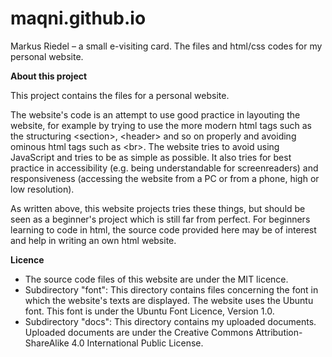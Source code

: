 # maqni.github.io
Markus Riedel – a small e-visiting card. 
The files and html/css codes for my personal website.


**About this project**

This project contains the files for a personal website. 

The website's code is an attempt to use good practice in layouting the website, for example by trying to use the more modern html tags such as the structuring &lt;section&gt;, &lt;header&gt; and so on properly and avoiding ominous html tags such as &lt;br&gt;. The website tries to avoid using JavaScript and tries to be as simple as possible. It also tries for best practice in accessibility (e.g. being understandable for screenreaders) and responsiveness (accessing the website from a PC or from a phone, high or low resolution). 

As written above, this website projects tries these things, but should be seen as a beginner's project which is still far from perfect. For beginners learning to code in html, the source code provided here may be of interest and help in writing an own html website.

  
**Licence**

- The source code files of this website are under the MIT licence. 
- Subdirectory "font": This directory contains files concerning the font in which the website's texts are displayed. The website uses the Ubuntu font. This font is under the Ubuntu Font Licence, Version 1.0.
- Subdirectory "docs": This directory contains my uploaded documents. Uploaded documents are under the Creative Commons Attribution-ShareAlike 4.0 International Public License.
